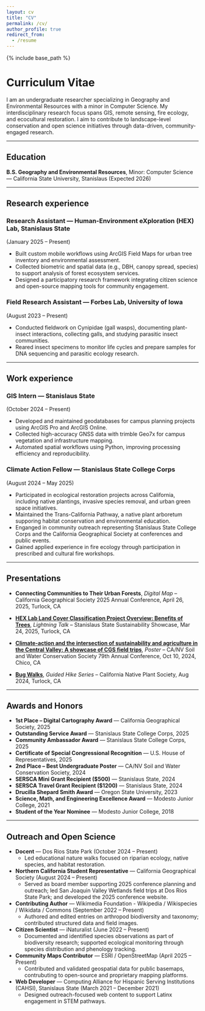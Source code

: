 ```yaml
---
layout: cv
title: "CV"
permalink: /cv/
author_profile: true
redirect_from:
  - /resume
---
```


{% include base_path %}

# Curriculum Vitae
I am an undergraduate researcher specializing in Geography and Environmental Resources with a minor in Computer Science. My interdisciplinary research focus spans GIS, remote sensing, fire ecology, and ecocultural restoration. I aim to contribute to landscape-level conservation and open science initiatives through data-driven, community-engaged research.

<hr />

## Education
**B.S. Geography and Environmental Resources**, Minor: Computer Science — California State University, Stanislaus (Expected 2026)

<hr />

## Research experience
### Research Assistant — Human-Environment eXploration (HEX) Lab, Stanislaus State
(January 2025 – Present)
* Built custom mobile workflows using ArcGIS Field Maps for urban tree inventory and environmental assessment.
* Collected biometric and spatial data (e.g., DBH, canopy spread, species) to support analysis of forest ecosystem services.
* Designed a participatory research framework integrating citizen science and open-source mapping tools for community engagement.

### Field Research Assistant — Forbes Lab, University of Iowa
(August 2023 – Present)
* Conducted fieldwork on Cynipidae (gall wasps), documenting plant-insect interactions, collecting galls, and studying parasitic insect communities.
* Reared insect specimens to monitor life cycles and prepare samples for DNA sequencing and parasitic ecology research.

<hr />

## Work experience
### GIS Intern — Stanislaus State
(October 2024 – Present)
* Developed and maintained geodatabases for campus planning projects using ArcGIS Pro and ArcGIS Online.
* Collected high-accuracy GNSS data with trimble Geo7x for campus vegetation and infrastructure mapping.
* Automated spatial workflows using Python, improving processing efficiency and reproducibility.

### Climate Action Fellow — Stanislaus State College Corps
(August 2024 – May 2025)
* Participated in ecological restoration projects across California, including native plantings, invasive species removal, and urban green space initiatives.
* Maintained the Trans-California Pathway, a native plant arboretum supporing habitat conservation and environmental education.
* Enganged in community outreach representing Stanislaus State College Corps and the California Geographical Society at conferences and public events.
* Gained applied experience in fire ecology through participation in prescribed and cultural fire workshops.

<hr />

## Presentations
* **Connecting Communities to Their Urban Forests**,
  *Digital Map* – California Geographical Society 2025 Annual Conference, April 26, 2025, Turlock, CA

* [**HEX Lab Land Cover Classification Project Overview: Benefits of Trees**](https://4n0nym0u5my7h.github.io/presentations/2025-03-24-land-classification),
  *Lightning Talk* – Stanislaus State Sustainability Showcase, Mar 24, 2025, Turlock, CA

* [**Climate-action and the intersection of sustainability and agriculture in the Central Valley: A showcase of CGS field trips**](https://4n0nym0u5my7h.github.io/presentations/2024-10-24-cgs-field-trips),
  *Poster* – CA/NV Soil and Water Conservation Society 79th Annual Conference, Oct 10, 2024, Chico, CA

* [**Bug Walks**](https://4n0nym0u5my7h.github.io/presentations/2024-08-31-bug-walks),
  *Guided Hike Series* – California Native Plant Society, Aug 2024, Turlock, CA

<hr />

## Awards and Honors
* **1st Place – Digital Cartography Award** — California Geographical Society, 2025
* **Outstanding Service Award** — Stanislaus State College Corps, 2025
* **Community Ambassador Award** — Stanislaus State College Corps, 2025
* **Certificate of Special Congressional Recognition** — U.S. House of Representatives, 2025
* **2nd Place – Best Undergraduate Poster** — CA/NV Soil and Water Conservation Society, 2024
* **SERSCA Mini Grant Recipient ($500)** — Stanislaus State, 2024
* **SERSCA Travel Grant Recipient ($1200)** — Stanislaus State, 2024
* **Drucilla Shepard Smith Award** — Oregon State University, 2023
* **Science, Math, and Engineering Excellence Award** — Modesto Junior College, 2021
* **Student of the Year Nominee** — Modesto Junior College, 2018

<hr />

## Outreach and Open Science
* **Docent** — Dos Rios State Park (October 2024 – Present)
  * Led educational nature walks focused on riparian ecology, native species, and habitat restoration.
* **Northern California Student Representative** — California Geographical Society (August 2024 – Present)
  * Served as board member supporting 2025 conference planning and outreach; led San Joaquin Valley Wetlands field trips at Dos Rios State Park; and developed the 2025 conference website.
* **Contributing Author** — Wikimedia Foundation - Wikipedia / Wikispecies / Wikidata / Commons (September 2022 – Present)
  * Authored and edited entries on arthropod biodiversity and taxonomy; contributed structured data and field images.
* **Citizen Scientist** — iNaturalist (June 2022 – Present)
  * Documented and identified species observations as part of biodiversity research; supported ecological monitoring through species distribution and phenology tracking.
* **Community Maps Contributor** — ESRI / OpenStreetMap (April 2025 – Present)
  * Contributed and validated geospatial data for public basemaps, contrubuting to open-source and proprietary mapping platforms.
* **Web Developer** — Computing Alliance for Hispanic Serving Institutions (CAHSI), Stanislaus State (March 2021 – December 2021)
  * Designed outreach-focused web content to support Latinx engagement in STEM pathways.

